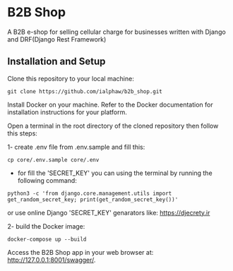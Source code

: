 # B2B Shop
A B2B e-shop for selling cellular charge for businesses written with Django and DRF(Django Rest Framework)

## Installation and Setup
Clone this repository to your local machine:
```
git clone https://github.com/ialphaw/b2b_shop.git
```
Install Docker on your machine. Refer to the Docker documentation for installation instructions for your platform.

Open a terminal in the root directory of the cloned repository then follow this steps:

1- create .env file from .env.sample and fill this:
```
cp core/.env.sample core/.env
```
* for fill the 'SECRET_KEY' you can using the terminal by running the following command:
```
python3 -c 'from django.core.management.utils import get_random_secret_key; print(get_random_secret_key())'
```
or use online Django 'SECRET_KEY' genarators like: https://djecrety.ir

2- build the Docker image:
```
docker-compose up --build
```
Access the B2B Shop app in your web browser at: http://127.0.0.1:8001/swagger/.
